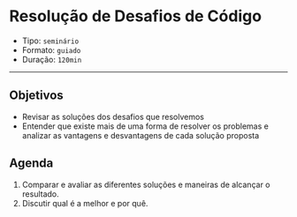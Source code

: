 # Resolução de Desafios de Código

- Tipo: `seminário`
- Formato: `guiado`
- Duração: `120min`

***

## Objetivos

- Revisar as soluções dos desafios que resolvemos
- Entender que existe mais de uma forma de resolver os problemas e analizar as vantagens e desvantagens de cada solução proposta

## Agenda

1. Comparar e avaliar as diferentes soluções e maneiras de alcançar o resultado.
2. Discutir qual é a melhor e por quê.
